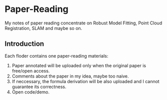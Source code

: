 # Paper-Reading
My notes of paper reading concentrate on Robust Model Fitting, Point Cloud Registration, SLAM and maybe so on.

## Introduction
Each floder contains one paper-reading materials:
1. Paper annotated will be uploaded only when the original paper is free/open access.
2. Comments about the paper in my idea, maybe too naive.
3. If neccessary, the formula derivation will be also uploaded and I cannot guarantee its correctness.
4. Open code/demo.
